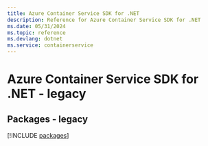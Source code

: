 ```yaml
---
title: Azure Container Service SDK for .NET
description: Reference for Azure Container Service SDK for .NET
ms.date: 05/31/2024
ms.topic: reference
ms.devlang: dotnet
ms.service: containerservice
---
```

# Azure Container Service SDK for .NET - legacy
## Packages - legacy
[!INCLUDE [packages](container-service-index.md)]